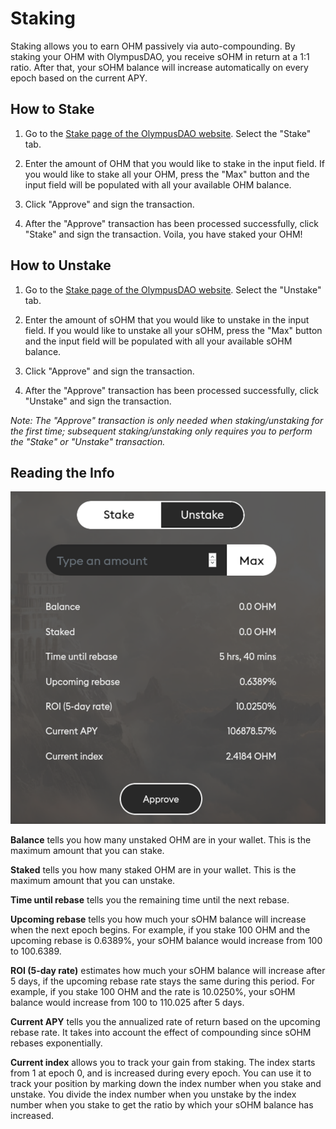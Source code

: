 # Staking

Staking allows you to earn OHM passively via auto-compounding. By staking your OHM with OlympusDAO, you receive sOHM in return at a 1:1 ratio. After that, your sOHM balance will increase automatically on every epoch based on the current APY.

## How to Stake

1. Go to the [Stake page of the OlympusDAO website](https://olympusdao.finance/#/stake). Select the "Stake" tab.

2. Enter the amount of OHM that you would like to stake in the input field. If you would like to stake all your OHM, press the "Max" button and the input field will be populated with all your available OHM balance.

3. Click "Approve" and sign the transaction.

4. After the "Approve" transaction has been processed successfully, click "Stake" and sign the transaction. Voila, you have staked your OHM!

## How to Unstake

1. Go to the [Stake page of the OlympusDAO website](https://olympusdao.finance/#/stake). Select the "Unstake" tab.

2. Enter the amount of sOHM that you would like to unstake in the input field. If you would like to unstake all your sOHM, press the "Max" button and the input field will be populated with all your available sOHM balance.

3. Click "Approve" and sign the transaction.

4. After the "Approve" transaction has been processed successfully, click "Unstake" and sign the transaction.

*Note: The "Approve" transaction is only needed when staking/unstaking for the first time; subsequent staking/unstaking only requires you to perform the "Stake" or "Unstake" transaction.*

## Reading the Info

![](../.gitbook/assets/using-the-website/staking/modal.png)

**Balance** tells you how many unstaked OHM are in your wallet. This is the maximum amount that you can stake.

**Staked** tells you how many staked OHM are in your wallet. This is the maximum amount that you can unstake.

**Time until rebase** tells you the remaining time until the next rebase.

**Upcoming rebase** tells you how much your sOHM balance will increase when the next epoch begins. For example, if you stake 100 OHM and the upcoming rebase is 0.6389%, your sOHM balance would increase from 100 to 100.6389.

**ROI (5-day rate)** estimates how much your sOHM balance will increase after 5 days, if the upcoming rebase rate stays the same during this period. For example, if you stake 100 OHM and the rate is 10.0250%, your sOHM balance would increase from 100 to 110.025 after 5 days.

**Current APY** tells you the annualized rate of return based on the upcoming rebase rate. It takes into account the effect of compounding since sOHM rebases exponentially.

**Current index** allows you to track your gain from staking. The index starts from 1 at epoch 0, and is increased during every epoch. You can use it to track your position by marking down the index number when you stake and unstake. You divide the index number when you unstake by the index number when you stake to get the ratio by which your sOHM balance has increased.

